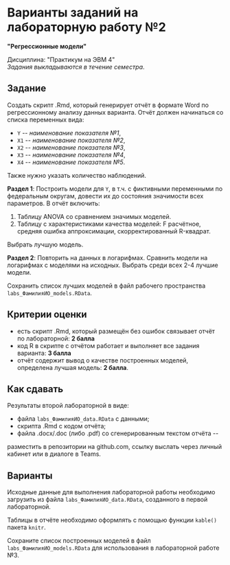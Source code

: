 
# Варианты заданий на лабораторную работу №2     

**"Регрессионные модели"**    

Дисциплина: "Практикум на ЭВМ 4"     
*Задания выкладываются в течение семестра*.    


## Задание  

Создать скрипт .Rmd, который генерирует отчёт в формате Word по регрессионному анализу данных варианта.
Отчёт должен начинаться со списка переменных вида:   

* `Y` -- *наименование показателя №1*,  
* `X1` -- *наименование показателя №2*,  
* `X2` -- *наименование показателя №3*,  
* `X3` -- *наименование показателя №4*, 
* `X4` -- *наименование показателя №5*.  

Также нужно указать количество наблюдений.  

**Раздел 1**: Построить модели для `Y`, в т.ч. с фиктивными переменными по федеральным округам, довести их до состояния значимости всех параметров. В отчёт включить:

1. Таблицу ANOVA со сравнением значимых моделей.   
2. Таблицу с характеристиками качества моделей: F расчётное, средняя ошибка аппроксимации, скорректированный R-квадрат.   

Выбрать лучшую модель.   

**Раздел 2**: Повторить на данных в логарифмах. Сравнить модели на логарифмах с моделями на исходных. Выбрать среди всех 2-4 лучшие модели.    

Сохранить список лучших моделей в файл рабочего пространства `labs_ФамилияИО_models.RData`.   


## Критерии оценки   

 * есть скрипт .Rmd, который размещён без ошибок связывает отчёт по лабораторной: **2 балла**   
 * код R в скрипте с отчётом работает и выполняет все задания варианта: **3 балла**   
 * отчёт содержит вывод о качестве построенных моделей, определена лучшая модель: **2 балла**.   


## Как сдавать  

Результаты второй лабораторной в виде:  

* файла `labs_ФамилияИО_data.RData` с данными;   
* скрипта .Rmd с кодом отчёта;   
* файла .docx/.doc (либо .pdf) со сгенерированным текстом отчёта --

разместить в репозитории на github.com, ссылку выслать через личный кабинет или в диалоге в Teams.   


## Варианты     

Исходные данные для выполнения лабораторной работы необходимо загрузить из файла `labs_ФамилияИО_data.RData`, созданного в первой лабораторной.    

Таблицы в отчёте необходимо оформлять с помощью функции `kable()` пакета `knitr`. 

Сохраните список построенных моделей в файл `labs_ФамилияИО_models.RData` для использования в лабораторной работе №3.    

